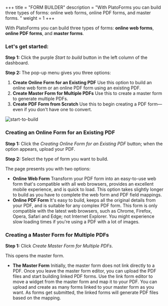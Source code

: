 +++
title = "FORM BUILDER"
description = "With PlatoForms you can build three types of forms: online web forms, online PDF forms, and master forms. "
weight = 1
+++

With PlatoForms you can build three types of forms: **online web forms**, **online PDF forms**, and **master forms**. 

### Let's get started:

**Step 1:** Click the purple *Start to build* button in the left column of the dashboard.

**Step 2:** The pop-up menu gives you three options:

1. **Create Online Form for an Existing PDF**
   Use this option to build an online web form or an online PDF form using an existing PDF. 
2. **Create Master Form for Multiple PDFs**
   Use this to create a master form to generate multiple PDFs.
3. **Create PDF Form from Scratch**
   Use this to begin creating a PDF form—even if you don't have one to convert.



![start-to-build](https://docs.platoforms.com/images/page/form/start-to-build.png)



### Creating an Online Form for an Existing PDF 

**Step 1:** Click the *Creating Online Form for an Existing PDF* button; when the option appears, upload your PDF.

**Step 2:** Select the type of form you want to build.

The page presents you with two options:

- **Online Web Form**
  Transform your PDF form into an easy-to-use web form that's compatible with all web browsers, provides an excellent mobile experience, and is quick to load. This option takes slightly longer to build as you have to complete the web form and PDF field mappings.
- **Online PDF Form**
  It's easy to build, keeps all the original details from your PDF, and is suitable for any complex PDF form. This form is only compatible with the latest web browsers, such as Chrome, Firefox, Opera, Safari and Edge; not Internet Explorer. You might experience slow loading times if you're using a PDF with a lot of images. 



### Creating a Master Form for Multiple PDFs

**Step 1:** Click *Create Master Form* *for Multiple PDFs*.

This opens the master form.

- **The Master Form**
  Initially, the master form does not link directly to a PDF. Once you leave the master form editor, you can upload the PDF files and start building linked PDF forms. Use the link form editor to move a widget from the master form and map it to your PDF. You can upload and create as many forms linked to your master form as you want. As forms get submitted, the linked forms will generate PDF files based on the mapping.

